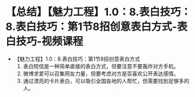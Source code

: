 # 【总结】【魅力工程】1.0：8.表白技巧：8.表白技巧：第1节8招创意表白方式-表白技巧-视频课程

-   【魅力工程】1.0：8.表白技巧：第1节8招创意表白方式
    1.  表白短信是一种简单直接的表白方式，但要注意不要轰炸对方手机。
    2.  微博求爱可以召集网友力量，但要考虑对方是否喜欢公开表达感情。
    3.  通过漂亮的卡片表白，可以吸引全国各地的人帮忙，但需要找到足够多的人。